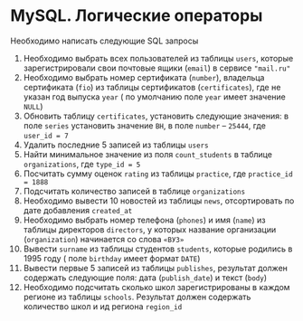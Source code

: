 # MySQL. Логические операторы

Необходимо написать следующие SQL запросы  

1. Необходимо выбрать всех пользователей из таблицы `users`,
которые зарегистрировали свои почтовые ящики (`email`) в
сервисе `"mail.ru"`  
2. Необходимо выбрать номер сертификата (`number`), владельца
сертификата (`fio`) из таблицы сертификатов (`certificates`), где не
указан год выпуска `year` ( по умолчанию поле `year` имеет
значение `NULL`)  
3. Обновить таблицу `certificates`, установить следующие
значения: в поле `series` установить значение `ВН`, в поле `number`
– `25444`, где `user_id = 7`  
4. Удалить последние 5 записей из таблицы `users`  
5. Найти минимальное значение из поля `count_students` в таблице
`organizations`, где `type_id = 5`  
6. Посчитать сумму оценок `rating` из таблицы `practice`, где
`practice_id = 1888`  
7. Подсчитать количество записей в таблице `organizations`  
8. Необходимо вывести 10 новостей из таблицы `news`,
отсортировать по дате добавления `created_at`  
9. Необходимо выбрать номер телефона (`phones`) и имя (`name`)
из таблицы директоров `directors`, у которых название
организации (`organization`) начинается со слова `«ВУЗ»`  
10. Вывести `surname` из таблицы студентов `students`, которые
родились в 1995 году ( поле `birthday` имеет формат `DATE`)  
11. Вывести первые 5 записей из таблицы `publishes`, результат
должен содержать следующие поля: дата (`publish_date`) и текст
(`body`)  
12. Необходимо подсчитать сколько школ зарегистрированы в
каждом регионе из таблицы `schools`. Результат должен
содержать количество школ и ид региона `region_id`